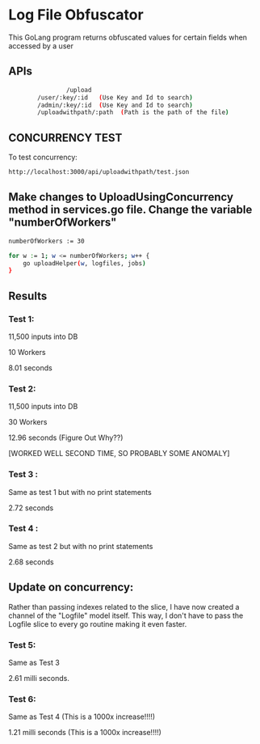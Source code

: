 # Log File Obfuscator

This GoLang program returns obfuscated values for certain fields when accessed by a user

## APIs

```bash
                /upload  
		/user/:key/:id   (Use Key and Id to search)
		/admin/:key/:id  (Use Key and Id to search)
		/uploadwithpath/:path  (Path is the path of the file)
```

## CONCURRENCY TEST

To test concurrency: 

```bash
http://localhost:3000/api/uploadwithpath/test.json
```

## Make changes to UploadUsingConcurrency method in services.go file. Change the variable "numberOfWorkers"

```bash
numberOfWorkers := 30

for w := 1; w <= numberOfWorkers; w++ {
	go uploadHelper(w, logfiles, jobs)
}
```

## Results

### Test 1:

11,500 inputs into DB

10 Workers

8.01 seconds


### Test 2:

11,500 inputs into DB

30 Workers

12.96 seconds (Figure Out Why??)

[WORKED WELL SECOND TIME, SO PROBABLY SOME ANOMALY]

### Test 3 :

Same as test 1 but with no print statements

2.72 seconds

### Test 4 :

Same as test 2 but with no print statements

2.68 seconds

## Update on concurrency:

Rather than passing indexes related to the slice, I have now created a channel of the "Logfile" model itself. This way, I don't have to pass the Logfile slice to every go routine making it even faster.

### Test 5:

Same as Test 3

2.61 milli seconds. 

### Test 6:

Same as Test 4 (This is a 1000x increase!!!!)
 
1.21 milli seconds (This is a 1000x increase!!!!)